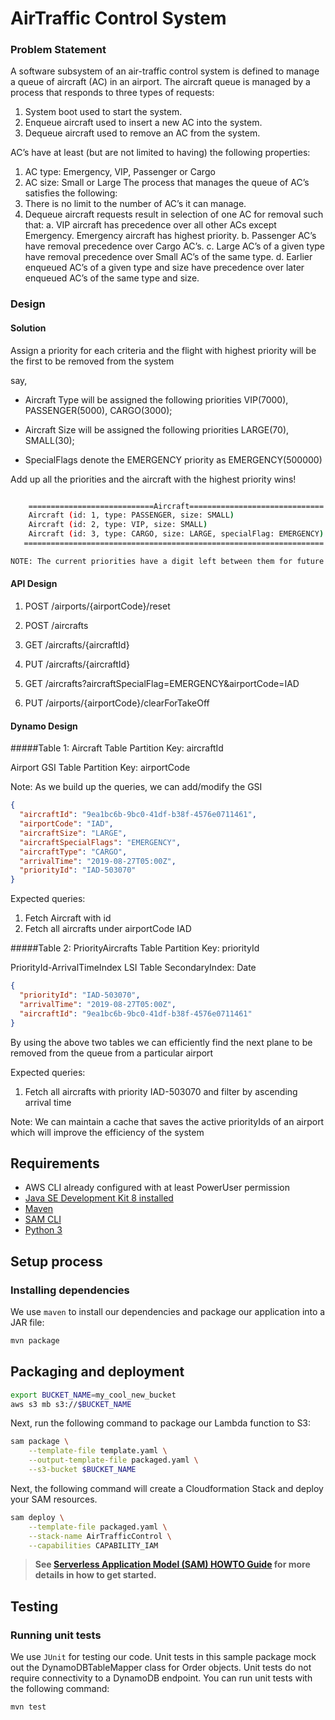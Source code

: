 # AirTraffic Control System

### Problem Statement
A software subsystem of an air-traffic control system is defined to manage a queue
of aircraft (AC) in an airport. The aircraft queue is managed by a process that
responds to three types of requests:
1. System boot used to start the system.
2. Enqueue aircraft used to insert a new AC into the system.
3. Dequeue aircraft used to remove an AC from the system.

AC’s have at least (but are not limited to having) the following properties:
1. AC type: Emergency, VIP, Passenger or Cargo
2. AC size: Small or Large
The process that manages the queue of AC’s satisfies the following:
1. There is no limit to the number of AC’s it can manage.
2. Dequeue aircraft requests result in selection of one AC for removal such that:
a. VIP aircraft has precedence over all other ACs except Emergency.
Emergency aircraft has highest priority.
b. Passenger AC’s have removal precedence over Cargo AC’s.
c. Large AC’s of a given type have removal precedence over Small AC’s of
the same type.
d. Earlier enqueued AC’s of a given type and size have precedence over
later enqueued AC’s of the same type and size.

### Design 

#### Solution
Assign a priority for each criteria and the flight with highest priority will be the first to be removed from the system

say,
* Aircraft Type will be assigned the following priorities
  VIP(7000), PASSENGER(5000), CARGO(3000);

* Aircraft Size will be assigned the following priorities
  LARGE(70), SMALL(30);
  
* SpecialFlags denote the EMERGENCY priority as
  EMERGENCY(500000)
  
Add up all the priorities and the aircraft with the highest priority wins!
```bash

    ============================Aircraft==============================|==========PRIORITY_SUM=========|=======RANK====
    Aircraft (id: 1, type: PASSENGER, size: SMALL)                    |   5000 + 30          =   5030 |        3
    Aircraft (id: 2, type: VIP, size: SMALL)                          |   7000 + 30          =   7030 |        2
    Aircraft (id: 3, type: CARGO, size: LARGE, specialFlag: EMERGENCY)|   3000 + 70 + 500000 = 503070 |        1
   ===================================================================|===============================|================

NOTE: The current priorities have a digit left between them for future priorities
```
#### API Design
1. POST /airports/{airportCode}/reset <!-- Reset all the aircrafts in the given airport -->

2. POST /aircrafts <!-- Enter a new aircraft into the system -->

3. GET /aircrafts/{aircraftId} <!-- Fetch aircraft with a given Id -->

4. PUT /aircrafts/{aircraftId} <!-- Update the aircraft.usually to change the emergency -->

5. GET /aircrafts?aircraftSpecialFlag=EMERGENCY&airportCode=IAD <!-- List all emergency flights of an airport -->

6. PUT /airports/{airportCode}/clearForTakeOff <!-- Clears an AirCraft for takeoff -->

#### Dynamo Design
#####Table 1:
Aircraft Table
Partition Key: aircraftId

Airport GSI Table
Partition Key: airportCode

Note: As we build up the queries, we can add/modify the GSI

```json
{
  "aircraftId": "9ea1bc6b-9bc0-41df-b38f-4576e0711461",
  "airportCode": "IAD",
  "aircraftSize": "LARGE",
  "aircraftSpecialFlags": "EMERGENCY",
  "aircraftType": "CARGO",
  "arrivalTime": "2019-08-27T05:00Z",
  "priorityId": "IAD-503070"
}
```
Expected queries:
1. Fetch Aircraft with id
2. Fetch all aircrafts under airportCode IAD
 
#####Table 2:
PriorityAircrafts Table
Partition Key: priorityId

PriorityId-ArrivalTimeIndex LSI Table
SecondaryIndex: Date
```json
{
  "priorityId": "IAD-503070",
  "arrivalTime": "2019-08-27T05:00Z",
  "aircraftId": "9ea1bc6b-9bc0-41df-b38f-4576e0711461"
}
```

By using the above two tables we can efficiently find the next plane to be removed from the queue from a particular airport

Expected queries:
1. Fetch all aircrafts with priority IAD-503070 and filter by ascending arrival time

Note: We can maintain a cache that saves the active priorityIds of an airport which will improve the efficiency of the system

## Requirements

* AWS CLI already configured with at least PowerUser permission
* [Java SE Development Kit 8 installed](http://www.oracle.com/technetwork/java/javase/downloads/jdk8-downloads-2133151.html)
* [Maven](https://maven.apache.org/install.html)
* [SAM CLI](https://github.com/awslabs/aws-sam-cli)
* [Python 3](https://docs.python.org/3/)

## Setup process

### Installing dependencies

We use `maven` to install our dependencies and package our application into a JAR file:

```bash
mvn package
```

## Packaging and deployment

```bash
export BUCKET_NAME=my_cool_new_bucket
aws s3 mb s3://$BUCKET_NAME
```

Next, run the following command to package our Lambda function to S3:

```bash
sam package \
    --template-file template.yaml \
    --output-template-file packaged.yaml \
    --s3-bucket $BUCKET_NAME
```

Next, the following command will create a Cloudformation Stack and deploy your SAM resources.

```bash
sam deploy \
    --template-file packaged.yaml \
    --stack-name AirTrafficControl \
    --capabilities CAPABILITY_IAM
```

> **See [Serverless Application Model (SAM) HOWTO Guide](https://github.com/awslabs/serverless-application-model/blob/master/HOWTO.md) for more details in how to get started.**

## Testing

### Running unit tests
We use `JUnit` for testing our code.
Unit tests in this sample package mock out the DynamoDBTableMapper class for Order objects.
Unit tests do not require connectivity to a DynamoDB endpoint. You can run unit tests with the
following command:

```bash
mvn test
```